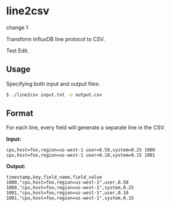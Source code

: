 line2csv
========

change 1

Transform InfluxDB line protocol to CSV.

Test Edit.

Usage
-----

Specifying both input and output files:

```bash
$ ./line2csv input.txt -o output.csv
```

Format
------

For each line, every field will generate a separate line in the CSV.

**Input:**

```text
cpu,host=foo,region=us-west-1 user=0.50,system=0.25 1000
cpu,host=foo,region=us-west-1 user=0.10,system=0.15 1001
```

**Output:**

```csv
timestamp,key,field_name,field_value
1000,"cpu,host=foo,region=us-west-1",user,0.50
1000,"cpu,host=foo,region=us-west-1",system,0.25
1001,"cpu,host=foo,region=us-west-1",user,0.10
1001,"cpu,host=foo,region=us-west-1",system,0.15
```


